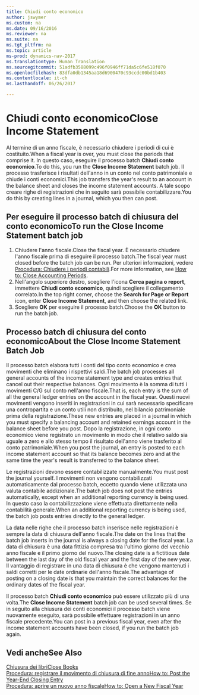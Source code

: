 ```yaml
---
title: Chiudi conto economico
author: jswymer
ms.custom: na
ms.date: 09/16/2016
ms.reviewer: na
ms.suite: na
ms.tgt_pltfrm: na
ms.topic: article
ms-prod: dynamics-nav-2017
ms.translationtype: Human Translation
ms.sourcegitcommit: 51adfb3588099c496f0946ff71da5c6fe518f070
ms.openlocfilehash: 83dfa0db1345aa18d6900470c93ccdc00bd1b403
ms.contentlocale: it-ch
ms.lasthandoff: 06/26/2017

---
```

# <a name="close-income-statement"></a><span data-ttu-id="f9e54-102">Chiudi conto economico</span><span class="sxs-lookup"><span data-stu-id="f9e54-102">Close Income Statement</span></span>
<span data-ttu-id="f9e54-103">Al termine di un anno fiscale, è necessario chiudere i periodi di cui è costituito.</span><span class="sxs-lookup"><span data-stu-id="f9e54-103">When a fiscal year is over, you must close the periods that comprise it.</span></span> <span data-ttu-id="f9e54-104">In questo caso, eseguire il processo batch **Chiudi conto economico**.</span><span class="sxs-lookup"><span data-stu-id="f9e54-104">To do this, you run the **Close Income Statement** batch job.</span></span> <span data-ttu-id="f9e54-105">Il processo trasferisce i risultati dell'anno in un conto nel conto patrimoniale e chiude i conti economici.</span><span class="sxs-lookup"><span data-stu-id="f9e54-105">This job transfers the year's result to an account in the balance sheet and closes the income statement accounts.</span></span> <span data-ttu-id="f9e54-106">A tale scopo creare righe di registrazioni che in seguito sarà possibile contabilizzare.</span><span class="sxs-lookup"><span data-stu-id="f9e54-106">You do this by creating lines in a journal, which you then can post.</span></span>

## <a name="to-run-the-close-income-statement-batch-job"></a><span data-ttu-id="f9e54-107">Per eseguire il processo batch di chiusura del conto economico</span><span class="sxs-lookup"><span data-stu-id="f9e54-107">To run the Close Income Statement batch job</span></span>
1. <span data-ttu-id="f9e54-108">Chiudere l'anno fiscale.</span><span class="sxs-lookup"><span data-stu-id="f9e54-108">Close the fiscal year.</span></span> <span data-ttu-id="f9e54-109">È necessario chiudere l'anno fiscale prima di eseguire il processo batch.</span><span class="sxs-lookup"><span data-stu-id="f9e54-109">The fiscal year must closed before the batch job can be run.</span></span> <span data-ttu-id="f9e54-110">Per ulteriori informazioni, vedere [Procedura: Chiudere i periodi contabili](year-close-account-periods.md).</span><span class="sxs-lookup"><span data-stu-id="f9e54-110">For more information, see [How to: Close Accounting Periods](year-close-account-periods.md).</span></span>
2. <span data-ttu-id="f9e54-111">Nell'angolo superiore destro, scegliere l'icona **Cerca pagina o report**, immettere **Chiudi conto economico**, quindi scegliere il collegamento correlato.</span><span class="sxs-lookup"><span data-stu-id="f9e54-111">In the top right corner, choose the **Search for Page or Report** icon, enter **Close Income Statement**, and then choose the related link.</span></span>
3. <span data-ttu-id="f9e54-112">Scegliere **OK** per eseguire il processo batch.</span><span class="sxs-lookup"><span data-stu-id="f9e54-112">Choose the **OK** button to run the batch job.</span></span>

## <a name="about-the-close-income-statement-batch-job"></a><span data-ttu-id="f9e54-113">Processo batch di chiusura del conto economico</span><span class="sxs-lookup"><span data-stu-id="f9e54-113">About the Close Income Statement Batch Job</span></span>
<span data-ttu-id="f9e54-114">Il processo batch elabora tutti i conti del tipo conto economico e crea movimenti che eliminano i rispettivi saldi.</span><span class="sxs-lookup"><span data-stu-id="f9e54-114">The batch job processes all general accounts of the income statement type and creates entries that cancel out their respective balances.</span></span> <span data-ttu-id="f9e54-115">Ogni movimento è la somma di tutti i movimenti C/G sul conto nell'anno fiscale.</span><span class="sxs-lookup"><span data-stu-id="f9e54-115">That is, each entry is the sum of all the general ledger entries on the account in the fiscal year.</span></span> <span data-ttu-id="f9e54-116">Questi nuovi movimenti vengono inseriti in registrazioni in cui sarà necessario specificare una contropartita e un conto utili non distribuito, nel bilancio patrimoniale prima della registrazione.</span><span class="sxs-lookup"><span data-stu-id="f9e54-116">These new entries are placed in a journal in which you must specify a balancing account and retained earnings account in the balance sheet before you post.</span></span> <span data-ttu-id="f9e54-117">Dopo la registrazione, in ogni conto economico viene registrato un movimento in modo che il relativo saldo sia uguale a zero e allo stesso tempo il risultato dell'anno viene trasferito al conto patrimoniale.</span><span class="sxs-lookup"><span data-stu-id="f9e54-117">When you post the journal, an entry is posted to each income statement account so that its balance becomes zero and at the same time the year's result is transferred to the balance sheet.</span></span>

<span data-ttu-id="f9e54-118">Le registrazioni devono essere contabilizzate manualmente.</span><span class="sxs-lookup"><span data-stu-id="f9e54-118">You must post the journal yourself.</span></span> <span data-ttu-id="f9e54-119">I movimenti non vengono contabilizzati automaticamente dal processo batch, eccetto quando viene utilizzata una valuta contabile addizionale.</span><span class="sxs-lookup"><span data-stu-id="f9e54-119">The batch job does not post the entries automatically, except when an additional reporting currency is being used.</span></span> <span data-ttu-id="f9e54-120">In questo caso la contabilizzazione viene effettuata direttamente nella contabilità generale.</span><span class="sxs-lookup"><span data-stu-id="f9e54-120">When an additional reporting currency is being used, the batch job posts entries directly to the general ledger.</span></span>

<span data-ttu-id="f9e54-121">La data nelle righe che il processo batch inserisce nelle registrazioni è sempre la data di chiusura dell'anno fiscale.</span><span class="sxs-lookup"><span data-stu-id="f9e54-121">The date on the lines that the batch job inserts in the journal is always a closing date for the fiscal year.</span></span> <span data-ttu-id="f9e54-122">La data di chiusura è una data fittizia compresa tra l'ultimo giorno del vecchio anno fiscale e il primo giorno del nuovo.</span><span class="sxs-lookup"><span data-stu-id="f9e54-122">The closing date is a fictitious date between the last day of the old fiscal year and the first day of the new year.</span></span> <span data-ttu-id="f9e54-123">Il vantaggio di registrare in una data di chiusura è che vengono mantenuti i saldi corretti per le date ordinarie dell'anno fiscale.</span><span class="sxs-lookup"><span data-stu-id="f9e54-123">The advantage of posting on a closing date is that you maintain the correct balances for the ordinary dates of the fiscal year.</span></span>

<span data-ttu-id="f9e54-124">Il processo batch **Chiudi conto economico** può essere utilizzato più di una volta.</span><span class="sxs-lookup"><span data-stu-id="f9e54-124">The **Close Income Statement** batch job can be used several times.</span></span> <span data-ttu-id="f9e54-125">Se in seguito alla chiusura dei conti economici il processo batch viene nuovamente eseguito, sarà possibile effettuare registrazioni in un anno fiscale precedente.</span><span class="sxs-lookup"><span data-stu-id="f9e54-125">You can post in a previous fiscal year, even after the income statement accounts have been closed, if you run the batch job again.</span></span>

## <a name="see-also"></a><span data-ttu-id="f9e54-126">Vedi anche</span><span class="sxs-lookup"><span data-stu-id="f9e54-126">See Also</span></span>
[<span data-ttu-id="f9e54-127">Chiusura dei libri</span><span class="sxs-lookup"><span data-stu-id="f9e54-127">Close Books</span></span>](year-close-books.md)  
[<span data-ttu-id="f9e54-128">Procedura: registrare il movimento di chiusura di fine anno</span><span class="sxs-lookup"><span data-stu-id="f9e54-128">How to: Post the Year-End Closing Entry</span></span>](year-how-post-year-end-close-entry.md)  
[<span data-ttu-id="f9e54-129">Procedura: aprire un nuovo anno fiscale</span><span class="sxs-lookup"><span data-stu-id="f9e54-129">How to: Open a New Fiscal Year</span></span>](finance-setup-how-open-new-fiscal-year.md)

